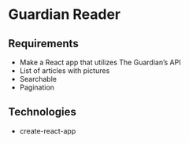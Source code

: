 # Guardian Reader

## Requirements

* Make a React app that utilizes The Guardian’s API
* List of articles with pictures
* Searchable
* Pagination

## Technologies

* create-react-app
